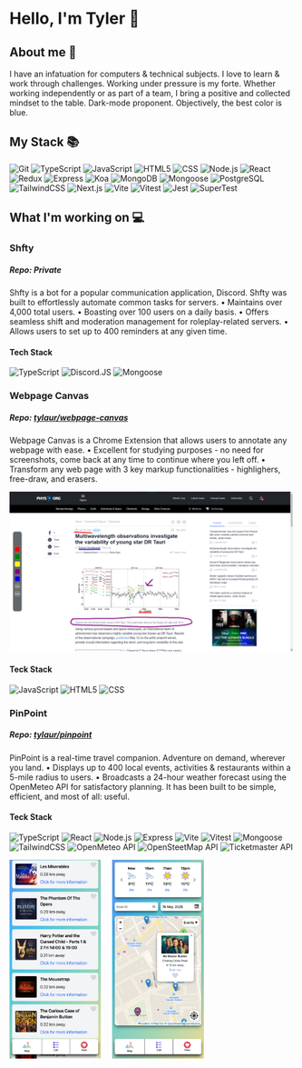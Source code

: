 # Hello, I'm Tyler 👋

## About me 🤔
I have an infatuation for computers & technical subjects. I love to learn & work through challenges. Working under pressure is my forte. Whether working independently or as part of a team, I bring a positive and collected mindset to the table.
Dark-mode proponent. Objectively, the best color is blue.

## My Stack 📚
![Git](https://img.shields.io/badge/-Git-F05032?logo=git&logoColor=white)
![TypeScript](https://img.shields.io/badge/-TypeScript-3178C6?logo=typescript&logoColor=white)
![JavaScript](https://img.shields.io/badge/-JavaScript-F7DF1E?logo=javascript&logoColor=white)
![HTML5](https://img.shields.io/badge/-HTML5-E34F26?logo=html5&logoColor=white)
![CSS](https://img.shields.io/badge/-CSS-663399?logo=css&logoColor=white)
![Node.js](https://img.shields.io/badge/-Node.js-339933?logo=nodedotjs&logoColor=white)
![React](https://img.shields.io/badge/-React-61DAFB?logo=react&logoColor=black)
![Redux](https://img.shields.io/badge/-Redux-764ABC?logo=redux&logoColor=white)
![Express](https://img.shields.io/badge/-Express-000000?logo=express&logoColor=white)
![Koa](https://img.shields.io/badge/-Koa-333333?logo=koa&logoColor=white)
![MongoDB](https://img.shields.io/badge/-MongoDB-47A248?logo=mongodb&logoColor=white)
![Mongoose](https://img.shields.io/badge/-Mongoose-000000?logo=mongoose&logoColor=red)
![PostgreSQL](https://img.shields.io/badge/-PostgreSQL-336791?logo=postgresql&logoColor=white)
![TailwindCSS](https://img.shields.io/badge/-TailwindCSS-06B6D4?logo=tailwindcss&logoColor=white)
![Next.js](https://img.shields.io/badge/-Next.js-000000?logo=nextdotjs&logoColor=white)
![Vite](https://img.shields.io/badge/-Vite-646CFF?logo=vite&logoColor=white)
![Vitest](https://img.shields.io/badge/-Vitest-6E9F18?logo=vitest&logoColor=white)
![Jest](https://img.shields.io/badge/-Jest-C21325?logo=jest&logoColor=white)
![SuperTest](https://img.shields.io/badge/-SuperTest-333333?logoColor=white)

## What I'm working on 💻

### Shfty
##### Repo: Private

Shfty is a bot for a popular communication application, Discord. Shfty was built to effortlessly automate common tasks for servers.
• Maintains over 4,000 total users.
• Boasting over 100 users on a daily basis.
• Offers seamless shift and moderation management for roleplay-related servers.
• Allows users to set up to 400 reminders at any given time.

#### Tech Stack
![TypeScript](https://img.shields.io/badge/-TypeScript-3178C6?logo=typescript&logoColor=white)
![Discord.JS](https://img.shields.io/badge/-Discord.js-5865F2?logo=discord&logoColor=white)
![Mongoose](https://img.shields.io/badge/-Mongoose-000000?logo=mongoose&logoColor=red)

### Webpage Canvas
##### Repo: [tylaur/webpage-canvas](https://github.com/tylaur/webpage-canvas)

Webpage Canvas is a Chrome Extension that allows users to annotate any webpage with ease.
• Excellent for studying purposes - no need for screenshots, come back at any time to continue where you left off.
• Transform any web page with 3 key markup functionalities - highlighers, free-draw, and erasers.

<img src="./public/webpagecanvas/demo.png" width="500" />

#### Teck Stack
![JavaScript](https://img.shields.io/badge/-JavaScript-F7DF1E?logo=javascript&logoColor=white)
![HTML5](https://img.shields.io/badge/-HTML5-E34F26?logo=html5&logoColor=white)
![CSS](https://img.shields.io/badge/-CSS-663399?logo=css&logoColor=white)

### PinPoint
##### Repo: [tylaur/pinpoint](https://github.com/tylaur/pinpoint)

PinPoint is a real-time travel companion. Adventure on demand, wherever you land.
• Displays up to 400 local events, activities & restaurants within a 5-mile radius to users.
• Broadcasts a 24-hour weather forecast using the OpenMeteo API for satisfactory planning.
It has been built to be simple, efficient, and most of all: useful.

#### Teck Stack
![TypeScript](https://img.shields.io/badge/-TypeScript-3178C6?logo=typescript&logoColor=white)
![React](https://img.shields.io/badge/-React-61DAFB?logo=react&logoColor=black)
![Node.js](https://img.shields.io/badge/-Node.js-339933?logo=nodedotjs&logoColor=white)
![Express](https://img.shields.io/badge/-Express-000000?logo=express&logoColor=white)
![Vite](https://img.shields.io/badge/-Vite-646CFF?logo=vite&logoColor=white)
![Vitest](https://img.shields.io/badge/-Vitest-6E9F18?logo=vitest&logoColor=white)
![Mongoose](https://img.shields.io/badge/-Mongoose-000000?logo=mongoose&logoColor=red)
![TailwindCSS](https://img.shields.io/badge/-TailwindCSS-06B6D4?logo=tailwindcss&logoColor=white)
![OpenMeteo API](https://img.shields.io/badge/-OpenMeteo%20API-357cca?logo=accuweather&logoColor=white)
![OpenSteetMap API](https://img.shields.io/badge/-OpenSteetMap%20API-3f8510?logo=openstreetmap&logoColor=white)
![Ticketmaster API](https://img.shields.io/badge/-Ticketmaster%20API-026CDF?logo=ticketmaster&logoColor=white)

<div style="display: flex; flex-direction: row; gap: 20px;">
     <img src="./public/pinpoint/fav_list.png" height="350" />
     <img src="./public/pinpoint/pin_view.png" height="350" />
</div>